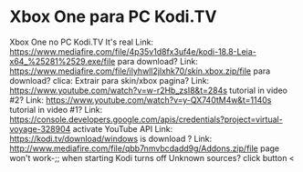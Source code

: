 # Xbox One para PC Kodi.TV
Xbox One no PC Kodi.TV It's real
Link: https://www.mediafire.com/file/4p35v1d8fx3uf4e/kodi-18.8-Leia-x64_%25281%2529.exe/file para download?
Link: https://www.mediafire.com/file/ilyhwll2jlxhk70/skin.xbox.zip/file para download? clica: Extrair para skin/xbox pagina?
Link: https://www.youtube.com/watch?v=w-r2Hb_zsI8&t=284s tutorial in video #2?
Link: https://www.youtube.com/watch?v=y-QX740tM4w&t=1140s tutorial in video #1?
Link: https://console.developers.google.com/apis/credentials?project=virtual-voyage-328904 activate YouTube API
Link: https://kodi.tv/download/windows is download ?
Link: http://www.mediafire.com/file/qbb7nmvbcdadd9g/Addons.zip/file page won't work-;;
when starting Kodi turns off Unknown sources? click button <

